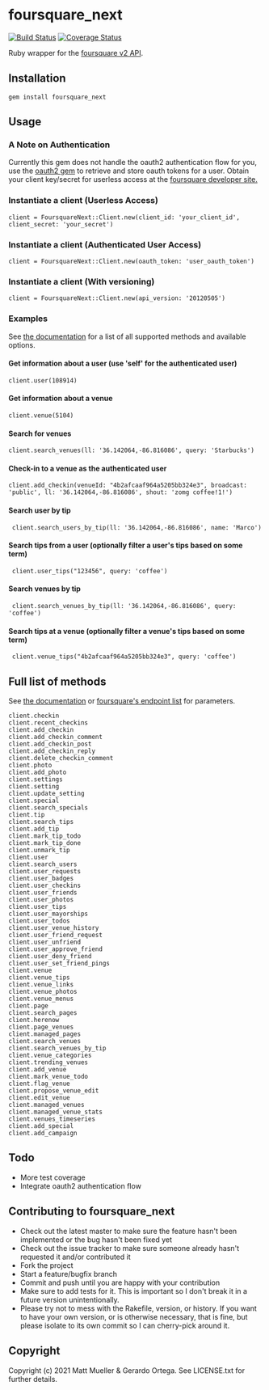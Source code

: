 # foursquare_next

[![Build Status](https://travis-ci.org/g3ortega/foursquare_next.svg?branch=master)](https://travis-ci.org/smattmueller/foursquare_next)
[![Coverage Status](https://coveralls.io/repos/github/g3ortega/foursquare_next/badge.svg?branch=master)](https://coveralls.io/github/g3ortega/foursquare_next?branch=master)

Ruby wrapper for the [foursquare v2 API](http://developer.foursquare.com/docs/).

## Installation

    gem install foursquare_next

## Usage

### A Note on Authentication

Currently this gem does not handle the oauth2 authentication flow for you, use the [oauth2 gem](https://github.com/intridea/oauth2) to retrieve and store oauth tokens for a user.  Obtain your client key/secret for userless access at the [foursquare developer site.](https://foursquare.com/oauth/)

### Instantiate a client (Userless Access)

    client = FoursquareNext::Client.new(client_id: 'your_client_id', client_secret: 'your_secret')

### Instantiate a client (Authenticated User Access)

    client = FoursquareNext::Client.new(oauth_token: 'user_oauth_token')

### Instantiate a client (With versioning)

    client = FoursquareNext::Client.new(api_version: '20120505')

### Examples

See [the documentation](http://rubydoc.info/gems/foursquare_next/frames) for a list of all supported methods and available options.

#### Get information about a user (use 'self' for the authenticated user)

    client.user(108914)

#### Get information about a venue

    client.venue(5104)

#### Search for venues

    client.search_venues(ll: '36.142064,-86.816086', query: 'Starbucks')

#### Check-in to a venue as the authenticated user

    client.add_checkin(venueId: "4b2afcaaf964a5205bb324e3", broadcast: 'public', ll: '36.142064,-86.816086', shout: 'zomg coffee!1!')


#### Search user by tip

     client.search_users_by_tip(ll: '36.142064,-86.816086', name: 'Marco')

#### Search tips from a user (optionally filter a user's tips based on some term)

     client.user_tips("123456", query: 'coffee')

#### Search venues by tip

     client.search_venues_by_tip(ll: '36.142064,-86.816086', query: 'coffee')

#### Search tips at a venue (optionally filter a venue's tips based on some term)

     client.venue_tips("4b2afcaaf964a5205bb324e3", query: 'coffee')

## Full list of methods

See [the documentation](http://rubydoc.info/gems/foursquare_next/frames) or [foursquare's endpoint list](http://developer.foursquare.com/docs/index_docs.html) for parameters.

    client.checkin
    client.recent_checkins
    client.add_checkin
    client.add_checkin_comment
    client.add_checkin_post
    client.add_checkin_reply
    client.delete_checkin_comment
    client.photo
    client.add_photo
    client.settings
    client.setting
    client.update_setting
    client.special
    client.search_specials
    client.tip
    client.search_tips
    client.add_tip
    client.mark_tip_todo
    client.mark_tip_done
    client.unmark_tip
    client.user
    client.search_users
    client.user_requests
    client.user_badges
    client.user_checkins
    client.user_friends
    client.user_photos
    client.user_tips
    client.user_mayorships
    client.user_todos
    client.user_venue_history
    client.user_friend_request
    client.user_unfriend
    client.user_approve_friend
    client.user_deny_friend
    client.user_set_friend_pings
    client.venue
    client.venue_tips
    client.venue_links
    client.venue_photos
    client.venue_menus
    client.page
    client.search_pages
    client.herenow
    client.page_venues
    client.managed_pages
    client.search_venues
    client.search_venues_by_tip
    client.venue_categories
    client.trending_venues
    client.add_venue
    client.mark_venue_todo
    client.flag_venue
    client.propose_venue_edit
    client.edit_venue
	client.managed_venues
    client.managed_venue_stats
    client.venues_timeseries
	client.add_special
	client.add_campaign

## Todo

* More test coverage
* Integrate oauth2 authentication flow

## Contributing to foursquare_next

* Check out the latest master to make sure the feature hasn't been implemented or the bug hasn't been fixed yet
* Check out the issue tracker to make sure someone already hasn't requested it and/or contributed it
* Fork the project
* Start a feature/bugfix branch
* Commit and push until you are happy with your contribution
* Make sure to add tests for it. This is important so I don't break it in a future version unintentionally.
* Please try not to mess with the Rakefile, version, or history. If you want to have your own version, or is otherwise necessary, that is fine, but please isolate to its own commit so I can cherry-pick around it.

## Copyright

Copyright (c) 2021 Matt Mueller & Gerardo Ortega. See LICENSE.txt for further details.

